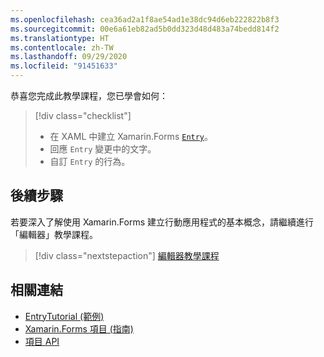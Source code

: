 ```yaml
---
ms.openlocfilehash: cea36ad2a1f8ae54ad1e38dc94d6eb222822b8f3
ms.sourcegitcommit: 00e6a61eb82ad5b0dd323d48d483a74bedd814f2
ms.translationtype: HT
ms.contentlocale: zh-TW
ms.lasthandoff: 09/29/2020
ms.locfileid: "91451633"
---
```

恭喜您完成此教學課程，您已學會如何：

> [!div class="checklist"]
>
> - 在 XAML 中建立 Xamarin.Forms [`Entry`](xref:Xamarin.Forms.Entry)。
> - 回應 `Entry` 變更中的文字。
> - 自訂 `Entry` 的行為。

## <a name="next-steps"></a>後續步驟

若要深入了解使用 Xamarin.Forms 建立行動應用程式的基本概念，請繼續進行「編輯器」教學課程。

> [!div class="nextstepaction"]
> [編輯器教學課程](~/get-started/tutorials/editor/index.yml)

## <a name="related-links"></a>相關連結

- [EntryTutorial (範例)](/samples/xamarin/xamarin-forms-samples/getstarted-tutorials-entrytutorial/)
- [Xamarin.Forms 項目 (指南)](~/xamarin-forms/user-interface/text/entry.md)
- [項目 API](xref:Xamarin.Forms.Entry)